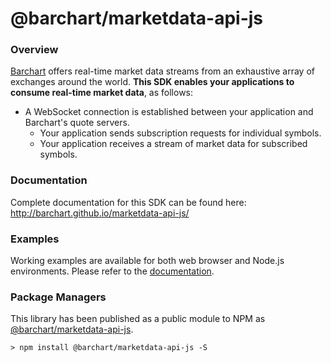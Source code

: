 # @barchart/marketdata-api-js

### Overview

[Barchart](https://www.barchart.com) offers real-time market data streams from an exhaustive array of exchanges around the world. **This SDK enables your applications to consume real-time market data**, as follows:

* A WebSocket connection is established between your application and Barchart's quote servers.
  * Your application sends subscription requests for individual symbols.
  * Your application receives a stream of market data for subscribed symbols.

### Documentation

Complete documentation for this SDK can be found here: http://barchart.github.io/marketdata-api-js/

### Examples

Working examples are available for both web browser and Node.js environments. Please refer to the [documentation](http://barchart.github.io/marketdata-api-js/).

### Package Managers

This library has been published as a public module to NPM as [@barchart/marketdata-api-js](https://www.npmjs.com/package/@barchart/marketdata-api-js).

    > npm install @barchart/marketdata-api-js -S

